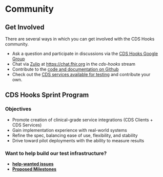 # Community

## Get Involved

There are several ways in which you can get involved with the CDS Hooks community.

- Ask a question and participate in discussions via the [CDS Hooks Google Group](https://groups.google.com/forum/#!forum/cds-hooks)
- Chat via [Zulip](https://zulip.org/) at <https://chat.fhir.org> in the *cds-hooks* stream
- Contribute to the [code and documentation on Github](https://github.com/cds-hooks)
- Check out the [CDS services available for testing](https://github.com/cds-hooks/docs/wiki/CDS-Services-for-testing) and contribute your own.

## CDS Hooks Sprint Program

### Objectives

 * Promote creation of clinical-grade service integrations (CDS Clients + CDS Services)
 * Gain implementation experience with real-world systems
 * Refine the spec, balancing ease of use, flexibility, and stability
 * Drive toward pilot deployments with the ability to measure results


### Want to help build our test infrastructure?

 * **[help-wanted issues](https://github.com/cds-hooks/cds-hooks/labels/help%20wanted)**
 * **[Proposed Milestones](https://github.com/cds-hooks/cds-hooks/milestones)**
